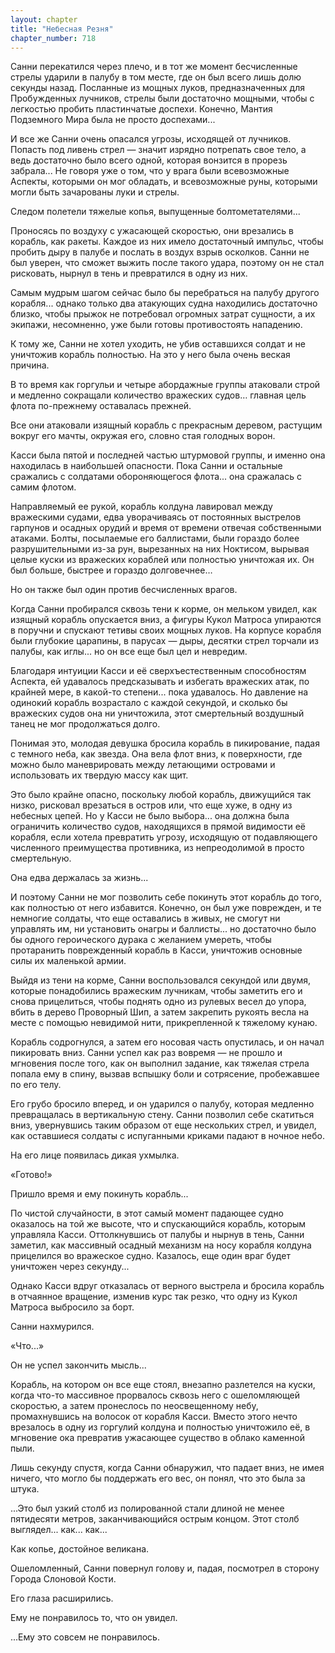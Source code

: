 ```yaml
---
layout: chapter
title: "Небесная Резня"
chapter_number: 718
---
```


Санни перекатился через плечо, и в тот же момент бесчисленные стрелы ударили в палубу в том месте, где он был всего лишь долю секунды назад. Посланные из мощных луков, предназначенных для Пробужденных лучников, стрелы были достаточно мощными, чтобы с легкостью пробить пластинчатые доспехи. Конечно, Мантия Подземного Мира была не просто доспехами...

И все же Санни очень опасался угрозы, исходящей от лучников. Попасть под ливень стрел — значит изрядно потрепать свое тело, а ведь достаточно было всего одной, которая вонзится в прорезь забрала... Не говоря уже о том, что у врага были всевозможные Аспекты, которыми он мог обладать, и всевозможные руны, которыми могли быть зачарованы луки и стрелы.

Следом полетели тяжелые копья, выпущенные болтометателями...

Проносясь по воздуху с ужасающей скоростью, они врезались в корабль, как ракеты. Каждое из них имело достаточный импульс, чтобы пробить дыру в палубе и послать в воздух взрыв осколков. Санни не был уверен, что сможет выжить после такого удара, поэтому он не стал рисковать, нырнул в тень и превратился в одну из них.

Самым мудрым шагом сейчас было бы перебраться на палубу другого корабля... однако только два атакующих судна находились достаточно близко, чтобы прыжок не потребовал огромных затрат сущности, а их экипажи, несомненно, уже были готовы противостоять нападению.

К тому же, Санни не хотел уходить, не убив оставшихся солдат и не уничтожив корабль полностью. На это у него была очень веская причина.

В то время как горгульи и четыре абордажные группы атаковали строй и медленно сокращали количество вражеских судов… главная цель флота по-прежнему оставалась прежней.

Все они атаковали изящный корабль с прекрасным деревом, растущим вокруг его мачты, окружая его, словно стая голодных ворон.

Касси была пятой и последней частью штурмовой группы, и именно она находилась в наибольшей опасности. Пока Санни и остальные сражались с солдатами обороняющегося флота... она сражалась с самим флотом.

Направляемый ее рукой, корабль колдуна лавировал между вражескими судами, едва уворачиваясь от постоянных выстрелов гарпунов и осадных орудий и время от времени отвечая собственными атаками. Болты, посылаемые его баллистами, были гораздо более разрушительными из-за рун, вырезанных на них Ноктисом, вырывая целые куски из вражеских кораблей или полностью уничтожая их. Он был больше, быстрее и гораздо долговечнее…

Но он также был один против бесчисленных врагов.

Когда Санни пробирался сквозь тени к корме, он мельком увидел, как изящный корабль опускается вниз, а фигуры Кукол Матроса упираются в поручни и спускают тетивы своих мощных луков. На корпусе корабля были глубокие царапины, в парусах — дыры, десятки стрел торчали из палубы, как иглы... но он все еще был цел и невредим.

Благодаря интуиции Касси и её сверхъестественным способностям Аспекта, ей удавалось предсказывать и избегать вражеских атак, по крайней мере, в какой-то степени... пока удавалось. Но давление на одинокий корабль возрастало с каждой секундой, и сколько бы вражеских судов она ни уничтожила, этот смертельный воздушный танец не мог продолжаться долго.

Понимая это, молодая девушка бросила корабль в пикирование, падая с темного неба, как звезда. Она вела флот вниз, к поверхности, где можно было маневрировать между летающими островами и использовать их твердую массу как щит.

Это было крайне опасно, поскольку любой корабль, движущийся так низко, рисковал врезаться в остров или, что еще хуже, в одну из небесных цепей. Но у Касси не было выбора... она должна была ограничить количество судов, находящихся в прямой видимости её корабля, если хотела превратить угрозу, исходящую от подавляющего численного преимущества противника, из непреодолимой в просто смертельную.

Она едва держалась за жизнь...

И поэтому Санни не мог позволить себе покинуть этот корабль до того, как полностью от него избавится. Конечно, он был уже поврежден, и те немногие солдаты, что еще оставались в живых, не смогут ни управлять им, ни установить онагры и баллисты... но достаточно было бы одного героического дурака с желанием умереть, чтобы протаранить поврежденный корабль в Касси, уничтожив основные силы их маленькой армии.

Выйдя из тени на корме, Санни воспользовался секундой или двумя, которые понадобились вражеским лучникам, чтобы заметить его и снова прицелиться, чтобы поднять одно из рулевых весел до упора, вбить в дерево Проворный Шип, а затем закрепить рукоять весла на месте с помощью невидимой нити, прикрепленной к тяжелому кунаю.

Корабль содрогнулся, а затем его носовая часть опустилась, и он начал пикировать вниз. Санни успел как раз вовремя — не прошло и мгновения после того, как он выполнил задание, как тяжелая стрела попала ему в спину, вызвав вспышку боли и сотрясение, пробежавшее по его телу.

Его грубо бросило вперед, и он ударился о палубу, которая медленно превращалась в вертикальную стену. Санни позволил себе скатиться вниз, увернувшись таким образом от еще нескольких стрел, и увидел, как оставшиеся солдаты с испуганными криками падают в ночное небо.

На его лице появилась дикая ухмылка.

«Готово!»

Пришло время и ему покинуть корабль...

По чистой случайности, в этот самый момент падающее судно оказалось на той же высоте, что и спускающийся корабль, которым управляла Касси. Оттолкнувшись от палубы и нырнув в тень, Санни заметил, как массивный осадный механизм на носу корабля колдуна прицелился во вражеское судно. Казалось, еще один враг будет уничтожен через секунду...

Однако Касси вдруг отказалась от верного выстрела и бросила корабль в отчаянное вращение, изменив курс так резко, что одну из Кукол Матроса выбросило за борт.

Санни нахмурился.

«Что...»

Он не успел закончить мысль...

Корабль, на котором он все еще стоял, внезапно разлетелся на куски, когда что-то массивное прорвалось сквозь него с ошеломляющей скоростью, а затем пронеслось по неосвещенному небу, промахнувшись на волосок от корабля Касси. Вместо этого нечто врезалось в одну из горгулий колдуна и полностью уничтожило её, в мгновение ока превратив ужасающее существо в облако каменной пыли.

Лишь секунду спустя, когда Санни обнаружил, что падает вниз, не имея ничего, что могло бы поддержать его вес, он понял, что это была за штука.

...Это был узкий столб из полированной стали длиной не менее пятидесяти метров, заканчивающийся острым концом. Этот столб выглядел... как... как...

Как копье, достойное великана.

Ошеломленный, Санни повернул голову и, падая, посмотрел в сторону Города Слоновой Кости.

Его глаза расширились.

Ему не понравилось то, что он увидел.

...Ему это совсем не понравилось.